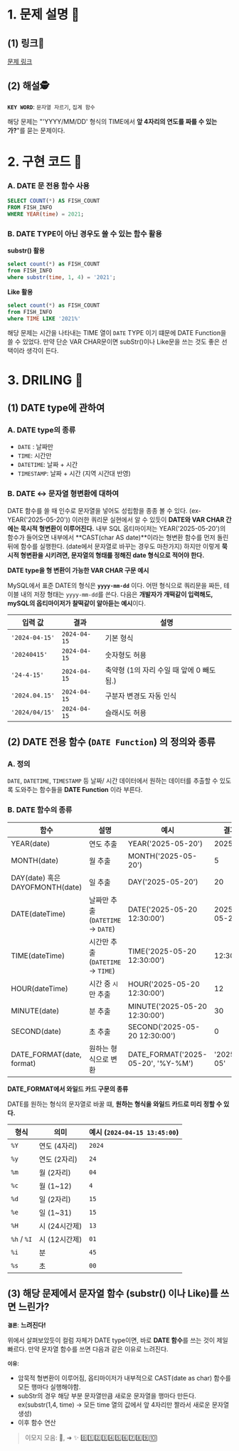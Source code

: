 # 1. 문제 설명 📌

## (1) 링크🔗

[문제 링크](https://school.programmers.co.kr/learn/courses/30/lessons/298516)



## (2) 해설🕵

**`KEY WORD`**: `문자열 자르기`, `집계 함수`

해당 문제는 "'YYYY/MM/DD' 형식의 TIME에서 **앞 4자리의 연도를 짜를 수 있는가?**"를 묻는 문제이다.

# 2. 구현 코드 🔎

### A. DATE 문 전용 함수 사용

```sql
SELECT COUNT(*) AS FISH_COUNT
FROM FISH_INFO
WHERE YEAR(time) = 2021;
```

### B. DATE TYPE이 아닌 경우도 쓸 수 있는 함수 활용

**substr() 활용**

```sql
select count(*) as FISH_COUNT 
from FISH_INFO
where substr(time, 1, 4) = '2021';
```

**Like 활용**

```sql
select count(*) as FISH_COUNT 
from FISH_INFO
where TIME LIKE '2021%'
```

해당 문제는 시간을 나타내는 TIME 열이 `DATE` TYPE 이기 떄문에 DATE Function을 쓸 수 있었다. 만약 단순 VAR CHAR문이면 subStr()이나 Like문을 쓰는 것도 좋은 선택이라 생각이 든다. 



# 3. DRILING 🎯

## (1) DATE type에 관하여

### A. DATE type의 종류

- `DATE` : 날짜만
- `TIME`: 시간만
- `DATETIME`: 날짜 + 시간
- `TIMESTAMP`: 날짜 + 시간 (지역 시간대 반영)

### B. DATE <-> 문자열 형변환에 대하여

DATE 함수를 쓸 때 인수로 문자열을 넣어도 성립함을 종종 볼 수 있다. (ex- YEAR('2025-05-20')) 이러한 쿼리문 실현에서 알 수 있듯이 **DATE와 VAR CHAR 간에는 묵시적 형변환이 이루어진다.** 내부 SQL 옵티마이저는 YEAR('2025-05-20')의 함수가 들어오면 내부에서 **CAST(char AS date)**이라는 형변환 함수를 먼저 돌린 뒤에 함수를 실행한다. (date에서 문자열로 바꾸는 경우도 마찬가지) 하지만 이렇게 **묵시적 형변환을 시키려면, 문자열의 형태를 정해진 date 형식으로 적어야 한다.**

**DATE type을 형 변환이 가능한 VAR CHAR 구문 예시**

MySQL에서 표준 DATE의 형식은 **`yyyy-mm-dd`** 이다. 어떤 형식으로 쿼리문을 짜든, 테이블 내의 저장 형태는 `yyyy-mm-dd`를 쓴다. 다음은 **개발자가 개떡같이 입력해도, mySQL의 옵티마이저가 찰떡같이 알아듣는 예시**이다.

| 입력 값        | 결과         | 설명                                      |
| -------------- | ------------ | ----------------------------------------- |
| `'2024-04-15'` | `2024-04-15` | 기본 형식                                 |
| `'20240415'`   | `2024-04-15` | 숫자형도 허용                             |
| `'24-4-15'`    | `2024-04-15` | 축약형 (1의 자리 수일 때 앞에 0 빼도 됨.) |
| `'2024.04.15'` | `2024-04-15` | 구분자 변경도 자동 인식                   |
| `'2024/04/15'` | `2024-04-15` | 슬래시도 허용                             |

## (2) DATE 전용 함수 (`DATE Function`) 의 정의와 종류

### A. 정의

`DATE`, `DATETIME`, `TIMESTAMP` 등 날짜/ 시간 데이터에서 원하는 데이터를 추출할 수 있도록 도와주는 함수들을 **DATE Function** 이라 부른다.

### B. DATE 함수의 종류

| 함수                            | 설명                               | 예시                               | 결과       |
| ------------------------------- | ---------------------------------- | ---------------------------------- | ---------- |
| YEAR(date)                      | 연도 추출                          | YEAR('2025-05-20')                 | 2025       |
| MONTH(date)                     | 월 추출                            | MONTH('2025-05-20')                | 5          |
| DAY(date) 혹은 DAYOFMONTH(date) | 일 추출                            | DAY('2025-05-20')                  | 20         |
| DATE(dateTime)                  | 날짜만 추출(`DATETIME` -> `DATE`)  | DATE('2025-05-20 12:30:00')        | 2025-05-20 |
| TIME(dateTime)                  | 시간만 추출 (`DATETIME` -> `TIME`) | TIME('2025-05-20 12:30:00')        | 12:30:00   |
| HOUR(dateTime)                  | 시간 중 `시` 만 추출               | HOUR('2025-05-20 12:30:00')        | 12         |
| MINUTE(date)                    | 분 추출                            | MINUTE('2025-05-20 12:30:00')      | 30         |
| SECOND(date)                    | 초 추출                            | SECOND('2025-05-20 12:30:00')      | 0          |
| DATE_FORMAT(date, format)       | 원하는 형식으로 변환               | DATE_FORMAT('2025-05-20', '%Y-%M') | '2025-05'  |

**DATE_FORMAT에서 와일드 카드 구문의 종류**

DATE를 원하는 형식의 문자열로 바꿀 떄, **원하는 형식을 와일드 카드로 미리 정할 수 있다.** 

| 형식        | 의미          | 예시 (`2024-04-15 13:45:00`) |
| ----------- | ------------- | ---------------------------- |
| `%Y`        | 연도 (4자리)  | `2024`                       |
| `%y`        | 연도 (2자리)  | `24`                         |
| `%m`        | 월 (2자리)    | `04`                         |
| `%c`        | 월 (1~12)     | `4`                          |
| `%d`        | 일 (2자리)    | `15`                         |
| `%e`        | 일 (1~31)     | `15`                         |
| `%H`        | 시 (24시간제) | `13`                         |
| `%h` / `%I` | 시 (12시간제) | `01`                         |
| `%i`        | 분            | `45`                         |
| `%s`        | 초            | `00`                         |

## (3) 해당 문제에서 문자열 함수 (substr() 이나 Like)를 쓰면 느린가?

**`결론`**: **느려진다!**

위에서 살펴보았듯이 컬럼 자체가 DATE type이면, 바로 **DATE 함수**를 쓰는 것이 제일 빠르다. 만약 문자열 함수를 쓰면 다음과 같은 이유로 느려진다.

**`이유`**:

- 암묵적 형변환이 이루어짐, 옵티마이저가 내부적으로 CAST(date as char) 함수를 모든 행마다 실행해야함.
- subStr의 경우 해당 부분 문자열만큼 새로운 문자열을 행마다 만든다. ex(substr(1,4, time) -> 모든 time 열의 값에서 앞 4자리만 짤라서 새로운 문자열 생성)
- 이후 함수 연산



>  이모지 모음: 🤔, ➜ ✨ 0️⃣1️⃣2️⃣3️⃣4️⃣5️⃣6️⃣7️⃣8️⃣9️⃣🔟

